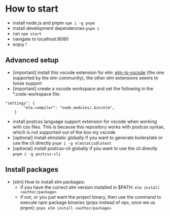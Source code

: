 # How to start
- install node.js and pnpm `npm i -g pnpm`
- install development dependencies `pnpm i`
- run `npm start`
- navigate to localhost:8080
- enjoy !

## Advanced setup
- [important] install this vscode extension for elm: [elm-ls-vscode](https://marketplace.visualstudio.com/items?itemName=Elmtooling.elm-ls-vscode) (the one supported by the elm community), the other elm extensions seems to loose support
- [important] create a vscode workspace and set the following in the *.code-workspace file:
```
"settings": {
		"elm.compiler": "node_modules/.bin/elm",
	}
```
- install postcss language support extension for vscode when working with css files. This is because this repository works with postcss syntax, which is not supported out of the box my vscode
- [optional] install elmstatic globally if you want to generate boilerplate or use the cli directly `pnpm i -g elmstatic@latest`
- [optional] install postcss-cli globally if you want to use the cli directly `pnpm i -g postcss-cli`

## Install packages
- [elm] How to install elm packages:
  - if you have the correct elm version installed in $PATH: `elm install <author/package>`
  - if not, or you just want the project binary, then use the command to execute npm package binaries (pnpx instead of npx, snce we us pnpm): `pnpx elm install <author/package>`